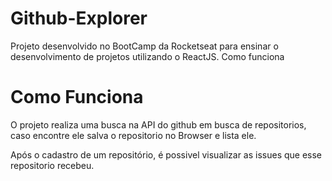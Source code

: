 # Github-Explorer

Projeto desenvolvido no BootCamp da Rocketseat para ensinar o desenvolvimento de projetos utilizando o ReactJS.
Como funciona

# Como Funciona

O projeto realiza uma busca na API do github em busca de repositorios, caso encontre ele salva o repositorio no Browser e lista ele.

Após o cadastro de um repositório, é possivel visualizar as issues que esse repositorio recebeu.
